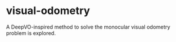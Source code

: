 # visual-odometry
A DeepVO-inspired method to solve the monocular visual odometry problem is explored.

